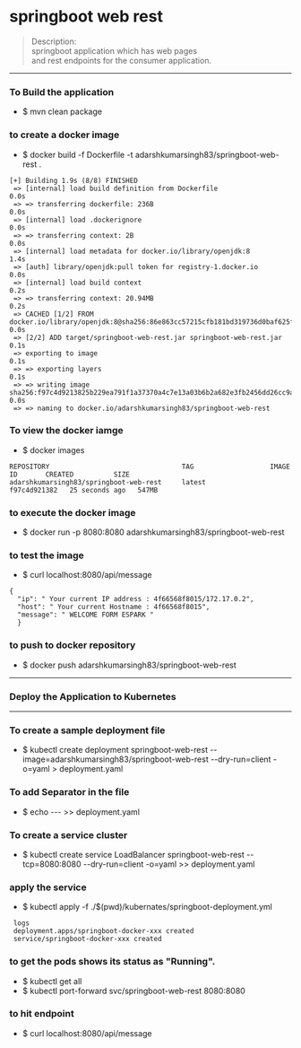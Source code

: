 
# springboot web rest 
> Description: \
> springboot application which has web pages \
> and rest endpoints for the consumer application. 

---- 

### To Build the application 
* $ mvn clean package 

### to create a docker image 
* $ docker build -f Dockerfile -t adarshkumarsingh83/springboot-web-rest .
```    
[+] Building 1.9s (8/8) FINISHED                                                                                                                                                                      
 => [internal] load build definition from Dockerfile                                                                                                                                             0.0s
 => => transferring dockerfile: 236B                                                                                                                                                             0.0s
 => [internal] load .dockerignore                                                                                                                                                                0.0s
 => => transferring context: 2B                                                                                                                                                                  0.0s
 => [internal] load metadata for docker.io/library/openjdk:8                                                                                                                                     1.4s
 => [auth] library/openjdk:pull token for registry-1.docker.io                                                                                                                                   0.0s
 => [internal] load build context                                                                                                                                                                0.2s
 => => transferring context: 20.94MB                                                                                                                                                             0.2s
 => CACHED [1/2] FROM docker.io/library/openjdk:8@sha256:86e863cc57215cfb181bd319736d0baf625fe8f150577f9eb58bd937f5452cb8                                                                        0.0s
 => [2/2] ADD target/springboot-web-rest.jar springboot-web-rest.jar                                                                                                                             0.1s
 => exporting to image                                                                                                                                                                           0.1s
 => => exporting layers                                                                                                                                                                          0.1s
 => => writing image sha256:f97c4d9213825b229ea791f1a37370a4c7e13a03b6b2a682e3fb2456dd26cc9a                                                                                                     0.0s
 => => naming to docker.io/adarshkumarsingh83/springboot-web-rest  
```
### To view the docker iamge 
* $ docker images
```
REPOSITORY                                 TAG                   IMAGE ID       CREATED          SIZE
adarshkumarsingh83/springboot-web-rest     latest                f97c4d921382   25 seconds ago   547MB 
```
### to execute the docker image 
* $ docker run -p 8080:8080 adarshkumarsingh83/springboot-web-rest

### to test the image 
* $ curl localhost:8080/api/message
```
{
  "ip": " Your current IP address : 4f66568f8015/172.17.0.2",
  "host": " Your current Hostname : 4f66568f8015",
  "message": " WELCOME FORM ESPARK "
  }
```

### to push to docker repository 
* $ docker push adarshkumarsingh83/springboot-web-rest

----
### Deploy the Application to Kubernetes
----

### To create a sample deployment file 
* $ kubectl create deployment springboot-web-rest --image=adarshkumarsingh83/springboot-web-rest --dry-run=client -o=yaml > deployment.yaml

### To add Separator in the file 
* $ echo --- >> deployment.yaml

### To create a service cluster
* $ kubectl create service LoadBalancer springboot-web-rest --tcp=8080:8080 --dry-run=client -o=yaml >> deployment.yaml


### apply the service 
* $ kubectl apply -f ./$(pwd)/kubernates/springboot-deployment.yml
````
 logs
 deployment.apps/springboot-docker-xxx created
 service/springboot-docker-xxx created
````

### to get the pods shows its status as "Running".
* $ kubectl get all
* $ kubectl port-forward svc/springboot-web-rest 8080:8080

### to hit endpoint 
* $ curl localhost:8080/api/message
